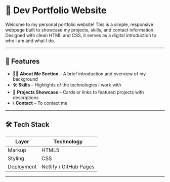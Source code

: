 # 💼 Dev Portfolio Website

Welcome to my personal portfolio website! This is a simple, responsive webpage built to showcase my projects, skills, and contact information. Designed with clean HTML and CSS, it serves as a digital introduction to who I am and what I do.

---

## 🌟 Features

- 🧑‍💻 **About Me Section** – A brief introduction and overview of my background
- 🛠️ **Skills** – Highlights of the technologies I work with
- 📁 **Projects Showcase** – Cards or links to featured projects with descriptions
- 📞 **Contact** – To contact me


---

## 🛠️ Tech Stack

| Layer        | Technology       |
|--------------|------------------|
| Markup       | HTML5            |
| Styling      | CSS              |
| Deployment   | Netlify / GitHub Pages |

---
